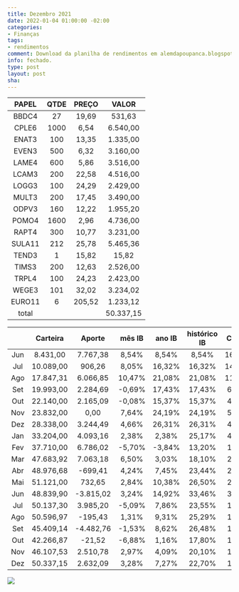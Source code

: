 ```yaml
---
title: Dezembro 2021
date: 2022-01-04 01:00:00 -02:00
categories:
- Finanças
tags:
- rendimentos
comment: Download da planilha de rendimentos em alemdapoupanca.blogspot.com
info: fechado.
type: post
layout: post
sha: 
---
```


|  PAPEL | QTDE |  PREÇO |   VALOR   |
|:------:|:----:|:------:|:---------:|
|  BBDC4 |  27  |  19,69 |   531,63  |
|  CPLE6 | 1000 |  6,54  |  6.540,00 |
|  ENAT3 |  100 |  13,35 |  1.335,00 |
|  EVEN3 |  500 |  6,32  |  3.160,00 |
|  LAME4 |  600 |  5,86  |  3.516,00 |
|  LCAM3 |  200 |  22,58 |  4.516,00 |
|  LOGG3 |  100 |  24,29 |  2.429,00 |
|  MULT3 |  200 |  17,45 |  3.490,00 |
|  ODPV3 |  160 |  12,22 |  1.955,20 |
|  POMO4 | 1600 |  2,96  |  4.736,00 |
|  RAPT4 |  300 |  10,77 |  3.231,00 |
| SULA11 |  212 |  25,78 |  5.465,36 |
|  TEND3 |   1  |  15,82 |   15,82   |
|  TIMS3 |  200 |  12,63 |  2.526,00 |
|  TRPL4 |  100 |  24,23 |  2.423,00 |
|  WEGE3 |  101 |  32,02 |  3.234,02 |
| EURO11 |   6  | 205,52 |  1.233,12 |
|  total |      |        | 50.337,15 |

|     |  Carteira |   Aporte  | mês IB | ano IB | histórico IB | CAGR IB | mês IBOV | ano IBOV | histórico IBOV | CAGR IBOV |
|:---:|:---------:|:---------:|:------:|:------:|:------------:|:-------:|:--------:|:--------:|:--------------:|:---------:|
| Jun |  8.431,00 |  7.767,38 |  8,54% |  8,54% |     8,54%    | 167,46% |   8,76%  |   8,76%  |      8,76%     |  173,92%  |
| Jul | 10.089,00 |   906,26  |  8,05% | 16,32% |    16,32%    | 147,67% |   8,27%  |  16,76%  |     16,76%     |  153,42%  |
| Ago | 17.847,31 |  6.066,85 | 10,47% | 21,08% |    21,08%    | 114,90% |  -3,44%  |   6,08%  |      6,08%     |   26,65%  |
| Set | 19.993,00 |  2.284,69 | -0,69% | 17,43% |    17,43%    |  61,94% |  -4,80%  |   0,22%  |      0,22%     |   0,65%   |
| Out | 22.140,00 |  2.165,09 | -0,08% | 15,37% |    15,37%    |  40,94% |  -0,69%  |  -0,50%  |     -0,50%     |   -1,20%  |
| Nov | 23.832,00 |    0,00   |  7,64% | 24,19% |    24,19%    |  54,23% |  15,90%  |  15,32%  |     15,32%     |   32,99%  |
| Dez | 28.338,00 |  3.244,49 |  4,66% | 26,31% |    26,31%    |  49,25% |   9,30%  |  23,62%  |     23,62%     |   43,84%  |
| Jan | 33.204,00 |  4.093,16 |  2,38% |  2,38% |    25,17%    |  40,03% |  -3,32%  |  -3,32%  |     16,00%     |   24,93%  |
| Fev | 37.710,00 |  6.786,02 | -5,70% | -3,84% |    13,20%    |  17,97% |  -4,37%  |  -6,99%  |      7,81%     |   10,55%  |
| Mar | 47.683,92 |  7.063,18 |  6,50% |  3,03% |    18,10%    |  22,09% |   6,00%  |  -0,26%  |     12,83%     |   15,59%  |
| Abr | 48.976,68 |  -699,41  |  4,24% |  7,45% |    23,44%    |  25,82% |   1,94%  |   1,67%  |     15,25%     |   16,75%  |
| Mai | 51.121,00 |   732,65  |  2,84% | 10,38% |    26,50%    |  26,50% |   6,16%  |   7,90%  |     22,06%     |   22,06%  |
| Jun | 48.839,90 | -3.815,02 |  3,24% | 14,92% |    33,46%    |  30,53% |   0,46%  |   9,12%  |     24,93%     |   22,81%  |
| Jul | 50.137,30 |  3.985,20 | -5,09% |  7,86% |    23,55%    |  19,87% |  -3,94%  |   4,06%  |     17,65%     |   14,95%  |
| Ago | 50.596,97 |  -195,43  |  1,31% |  9,31% |    25,29%    |  19,76% |  -2,48%  |   1,50%  |     14,82%     |   11,69%  |
| Set | 45.409,14 | -4.482,76 | -1,53% |  8,62% |    26,48%    |  19,27% |  -6,57%  |  -5,02%  |      9,00%     |   6,68%   |
| Out | 42.266,87 |   -21,52  | -6,88% |  1,16% |    17,80%    |  12,26% |  -6,74%  |  -11,42% |      1,66%     |   1,17%   |
| Nov | 46.107,53 |  2.510,78 |  2,97% |  4,09% |    20,10%    |  12,99% |  -1,53%  |  -12,13% |      0,00%     |   0,00%   |
| Dez | 50.337,15 |  2.632,09 |  3,28% |  7,27% |    22,70%    |  13,79% |   2,85%  |  -8,92%  |      2,85%     |   1,79%   |

[![](https://raw.githubusercontent.com/marioseixas/marioseixas.github.io/master/graph21.png)](https://raw.githubusercontent.com/marioseixas/marioseixas.github.io/master/graph21.png)

